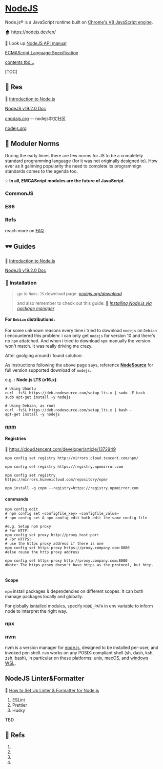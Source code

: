 # [NodeJS](https://nodejs.org/en/)

Node.js® is a JavaScript runtime built on [Chrome's V8 JavaScript engine](https://v8.dev/).

:house: https://nodejs.dev/en/

📑 Look up [NodeJS API manual](https://nodejs.org/docs/latest-v17.x/api/documentation.html)

[ECMAScript Language Specification](https://tc39.es/ecma262/)

<u>contents tbd...</u>



[TOC]



## 🦥 Res

:link: [Introduction to Node.js](https://nodejs.dev/en/learn/introduction-to-nodejs/)

[NodeJS v19.2.0 Doc](https://nodejs.org/api/documentation.html)

[cnodajs.org](https://cnodejs.org) -- nodejs中文社区

[nodejs.org](https://nodejs.org/en/)



## 📐 Moduler Norms

During the early times there are few norms for JS to be a completely standard programming language (for it was not originally designed to). How ever as it gainning popularity the need to complete its programmign standards comes to the agenda too.

:bulb: **In all, EMCAScript modules are the future of JavaScript.**



### CommonJS



### ES6





### Refs

reach more on  [FAQ](FAQ.md) .

[👍 Node Modules at War: Why CommonJS and ES Modules Can’t Get Along]:https://redfin.engineering/node-modules-at-war-why-commonjs-and-es-modules-cant-get-along-9617135eeca1
[CommonJS vs. ES modules in Node.js ]: https://blog.logrocket.com/commonjs-vs-es-modules-node-js/
[CommonJS和ES6模块的区别]: https://juejin.cn/post/6844904067651600391#heading-1
[CommonJS 和 ES6 的区别]: https://www.zhihu.com/question/62791509



## 🕶 Guides

:link: [Introduction to Node.js](https://nodejs.dev/en/learn/introduction-to-nodejs/)

[NodeJS v19.2.0 Doc](https://nodejs.org/api/documentation.html)



### 🔨 Installation

> go to `Node.JS` download page:  *[nodejs.org/download](https://nodejs.org/en/download/)*
>
> and also remember to check out this guide:  🤯 *[Installing Node.js via package manager](https://nodejs.org/en/download/package-manager/#debian-and-ubuntu-based-linux-distributions)* 



#### For `Debian` distributions:

For some unknown reasons every time i tried to download `nodejs` on `Debian` i encountered this problem: i can only get `nodejs` for version 10 and there's no `npm` attatched. And when i tried to download `npm` manually the version won't match. It was really driving me crazy. 

After goolging around i found solution: 

As instructions following the above page says, reference **[NodeSource](https://github.com/nodesource/distributions/blob/master/README.md)** for full version supported download of `nodejs`.

e.g. : **Node.js LTS (v16.x)**:

```shell
# Using Ubuntu
curl -fsSL https://deb.nodesource.com/setup_lts.x | sudo -E bash -
sudo apt-get install -y nodejs

# Using Debian, as root
curl -fsSL https://deb.nodesource.com/setup_lts.x | bash -
apt-get install -y nodejs
```



### [npm](https://www.npmjs.com)



#### Registries

:link: https://cloud.tencent.com/developer/article/1372949

```shell
npm config set registry http://mirrors.cloud.tencent.com/npm/

npm config set registry https://registry.npmmirror.com

npm config set registry https://mirrors.huaweicloud.com/repository/npm/

npm install -g cnpm --registry=https://registry.npmmirror.com
```





#### commands

```shell
npm config edit 
# npm config set <configfile_key> <configfile_value>
# npm config set & npm config edit both edit the same config file

#e.g. Setup npm proxy
# For HTTP:
npm config set proxy http://proxy_host:port
# For HTTPS:
# use the https proxy address if there is one
npm config set https-proxy https://proxy.company.com:8080
#else reuse the http proxy address

npm config set https-proxy http://proxy.company.com:8080
#Note: The https-proxy doesn't have https as the protocol, but http.


```





#### Scope

`npm` install packages & dependencies on different scopes. It can both manage packages locally and globally. 

For globally isntalled modules, specify `NODE_PATH` in env variable to inform node to interpret the right way.



### npx



### [nvm](https://github.com/nvm-sh/nvm)

nvm is a version manager for [node.js](https://nodejs.org/en/), designed to be installed per-user, and invoked per-shell. `nvm` works on any POSIX-compliant shell (sh, dash, ksh, zsh, bash), in particular on these platforms: unix, macOS, and [windows WSL](https://github.com/nvm-sh/nvm#important-notes).





## NodeJS Linter&Formatter

:link: [How to Set Up Linter & Formatter for Node.js](https://javascript.plainenglish.io/how-to-set-up-linter-formatter-for-node-js-d6b34c0c8be5)

1. ESLint
2. Prettier
3. Husky

TBD





## 🔗 Refs

1. [node.js与nvm、npm的关系]:https://juejin.cn/post/6844904013398278157
2. [JavaScript 包管理器工作原理简介]:https://developer.aliyun.com/article/226790
3. [How to Set Up Linter & Formatter for Node.js]: https://javascript.plainenglish.io/how-to-set-up-linter-formatter-for-node-js-d6b34c0c8be5
4. [Is there a way to make npm install (the command) to work behind proxy?]:https://stackoverflow.com/questions/7559648/is-there-a-way-to-make-npm-install-the-command-to-work-behind-proxy